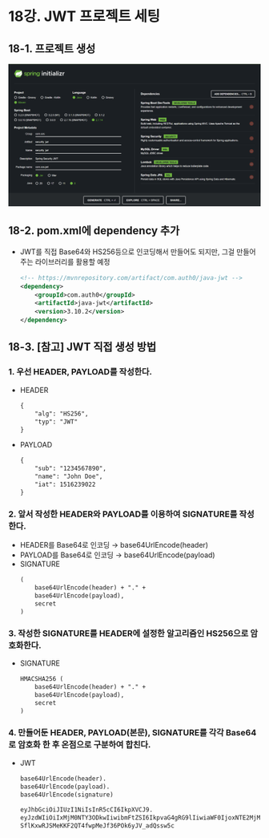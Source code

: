 # 18강. JWT 프로젝트 세팅
## 18-1. 프로젝트 생성
<img src="./img/chapter18_1.png">

## 18-2. pom.xml에 dependency 추가
- JWT를 직접 Base64와 HS256등으로 인코딩해서 만들어도 되지만, 그걸 만들어주는 라이브러리를 활용할 예정
    ```xml
    <!-- https://mvnrepository.com/artifact/com.auth0/java-jwt -->
    <dependency>
        <groupId>com.auth0</groupId>
        <artifactId>java-jwt</artifactId>
        <version>3.10.2</version>
    </dependency>    
    ```

## 18-3. [참고] JWT 직접 생성 방법
### 1. 우선 HEADER, PAYLOAD를 작성한다.
- HEADER
    ```
    {
        "alg": "HS256",
        "typ": "JWT"
    }
    ```
- PAYLOAD
    ```
    {
        "sub": "1234567890",
        "name": "John Doe",
        "iat": 1516239022
    }
    ```

### 2. 앞서 작성한 HEADER와 PAYLOAD를 이용하여 SIGNATURE를 작성한다.
- HEADER를 Base64로 인코딩 → base64UrlEncode(header)
- PAYLOAD를 Base64로 인코딩 → base64UrlEncode(payload)
- SIGNATURE
    ```
    (
        base64UrlEncode(header) + "." +
        base64UrlEncode(payload),
        secret
    )
    ```

### 3. 작성한 SIGNATURE를 HEADER에 설정한 알고리즘인 HS256으로 암호화한다.
- SIGNATURE
    ```
    HMACSHA256 (
        base64UrlEncode(header) + "." +
        base64UrlEncode(payload),
        secret
    )
    ```

### 4. 만들어둔 HEADER, PAYLOAD(본문), SIGNATURE를 각각 Base64로 암호화 한 후 온점으로 구분하여 합친다.
- JWT
    ```
    base64UrlEncode(header).
    base64UrlEncode(payload).
    base64UrlEncode(signature)
    ```
    ```
    eyJhbGciOiJIUzI1NiIsInR5cCI6IkpXVCJ9.   eyJzdWIiOiIxMjM0NTY3ODkwIiwibmFtZSI6IkpvaG4gRG9lIiwiaWF0IjoxNTE2MjM5MDIyfQ.   SflKxwRJSMeKKF2QT4fwpMeJf36POk6yJV_adQssw5c
    ```